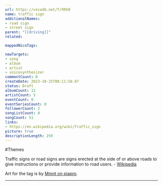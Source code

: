 ```yaml
---
url: https://vocadb.net/T/9950
name: traffic sign
additionalNames: 
- road sign
- street sign
parent: "[[driving]]"
related:

mappedNicoTags:

newTargets:
- song
- album
- artist
- voicesynthesizer
commentCount: 0
createDate: 2023-10-25T08:11:58.87
status: Draft
albumCount: 11
artistCount: 5
eventCount: 0
eventSeriesCount: 0
followerCount: 2
songListCount: 0
songCount: 51
links: 
- https://en.wikipedia.org/wiki/Traffic_sign
picture: true
descriptionLength: 259
---
```


#Themes

Traffic signs or road signs are signs erected at the side of or above roads to give instructions or provide information to road users. - [Wikipedia](https://en.wikipedia.org/wiki/Traffic_sign)

Art for the tag is by [Mmnt on piapro](https://piapro.jp/t/dGZ2).

---

